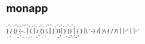 monapp
======


.-.  .-. .---. .-. .-.      .--.  .-.-. .-.-.  
}  \/  {/ {-. \|  \{ |     / {} \ | } }}| } }} 
| {  } |\ '-} /| }\  {    /  /\  \| |-' | |-'  
`-'  `-' `---' `-' `-'    `-'  `-'`-'   `-'    
                                              
